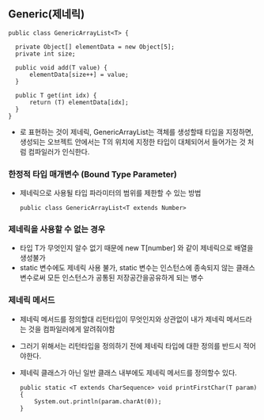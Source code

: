 ## Generic(제네릭)

  
    public class GenericArrayList<T> {

      private Object[] elementData = new Object[5];
      private int size;

      public void add(T value) {
          elementData[size++] = value;
      }

      public T get(int idx) {
          return (T) elementData[idx];
      }
    }
    
 - <T>로 표현하는 것이 제네릭, GenericArrayList는 객체를 생성할때 타입을 지정하면, 생성되는 오브젝트 안에서는 T의 위치에 지정한 타입이 대체되어서 들어가는 것 처럼 컴파일러가 인식한다.
  
### 한정적 타입 매개변수 (Bound Type Parameter)

- 제네릭으로 사용될 타입 파라미터의 범위를 제한할 수 있는 방법


  
      public class GenericArrayList<T extends Number>

  
  
### 제네릭을 사용할 수 없는 경우

- 타입 T가 무엇인지 알수 없기 때문에 new T[number] 와 같이 제네릭으로 배열을 생성불가
- static 변수에도 제네릭 사용 불가, static 변수는 인스턴스에 종속되지 않는 클래스 변수로써 모든 인스턴스가 공통된 저장공간을공유하게 되는 병수


### 제네릭 메서드

- 제네릭 메서드를 정의할대 리턴타입이 무엇인지와 상관없이 내가 제네릭 메서드라는 것을 컴파일러에게 알려줘야함
- 그러기 위해서는 리턴타입을 정의하기 전에 제네릭 타입에 대한 정의를 반드시 적어야한다.
- 제네릭 클래스가 아닌 일반 클래스 내부에도 제네릭 메서드를 정의할수 있다.

    
      public static <T extends CharSequence> void printFirstChar(T param) {
          System.out.println(param.charAt(0));
      }
